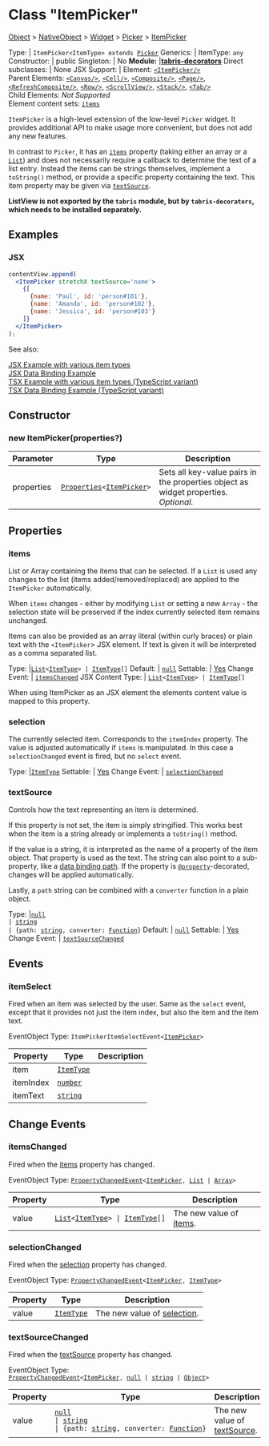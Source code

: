 ---
---
# Class "ItemPicker"

<a href="https://developer.mozilla.org/en-US/docs/Web/JavaScript/Reference/Global_Objects/Object" title="View &quot;Object&quot; on MDN">Object</a> > <a href="NativeObject.html" title="NativeObject Class Reference">NativeObject</a> > <a href="Widget.html" title="Widget Class Reference">Widget</a> > <a href="Picker.html" title="Picker Class Reference">Picker</a> > <a href="#" >ItemPicker</a>

Type: | <code style="white-space: nowrap">ItemPicker&lt;ItemType&gt; extends <a href="Picker.html" title="Picker Class Reference">Picker</a></code>
Generics: | <span id="generics">ItemType: <code style="white-space: nowrap"><a title="Literally any JavaScript value">any</a></code><br/></span>
Constructor: | public
Singleton: | No
**Module:** |<a href="https://www.npmjs.com/package/tabris-decorators" >**tabris-decorators**</a>
Direct subclasses: | None
JSX Support: | Element: <code style="white-space: nowrap"><a href="#" >&lt;ItemPicker/&gt;</a></code><br/>Parent Elements: <code style="white-space: nowrap"><a href="Canvas.html" title="Canvas Class Reference">&lt;Canvas/&gt;</a></code>, <code style="white-space: nowrap"><a href="Cell.html" title="Cell Class Reference">&lt;Cell/&gt;</a></code>, <code style="white-space: nowrap"><a href="Composite.html" title="Composite Class Reference">&lt;Composite/&gt;</a></code>, <code style="white-space: nowrap"><a href="Page.html" title="Page Class Reference">&lt;Page/&gt;</a></code>, <code style="white-space: nowrap"><a href="RefreshComposite.html" title="RefreshComposite Class Reference">&lt;RefreshComposite/&gt;</a></code>, <code style="white-space: nowrap"><a href="Row.html" title="Row Class Reference">&lt;Row/&gt;</a></code>, <code style="white-space: nowrap"><a href="ScrollView.html" title="ScrollView Class Reference">&lt;ScrollView/&gt;</a></code>, <code style="white-space: nowrap"><a href="Stack.html" title="Stack Class Reference">&lt;Stack/&gt;</a></code>, <code style="white-space: nowrap"><a href="Tab.html" title="Tab Class Reference">&lt;Tab/&gt;</a></code><br/>Child Elements: *Not Supported*<br/>Element content sets: [<code style="white-space: nowrap">items</code>](#items)

`ItemPicker` is a high-level extension of the low-level `Picker` widget. It provides additional API to make usage more convenient, but does not add any new features.

In contrast to `Picker`, it has an [`items`](#items) property (taking either an array or a [`List`](./List.md)) and does not necessarily require a callback to determine the text of a list entry. Instead the items can be strings themselves, implement a `toString()` method, or provide a specific property containing the text. This item property may be given via [`textSource`](#textsource).

**ListView is not exported by the `tabris` module, but by `tabris-decorators`, which needs to be installed separately.**


## Examples
### JSX


```jsx
contentView.append(
  <ItemPicker stretchX textSource='name'>
    {[
      {name: 'Paul', id: 'person#101'},
      {name: 'Amanda', id: 'person#102'},
      {name: 'Jessica', id: 'person#103'}
    ]}
  </ItemPicker>
);
```


See also:
  
[<span class='language jsx'>JSX</span> Example with various item types](https://github.com/eclipsesource/tabris-decorators/tree/v3.4.0/examples/itempicker-jsx)  
[<span class='language jsx'>JSX</span> Data Binding Example](https://github.com/eclipsesource/tabris-decorators/tree/v3.4.0/examples/bind-itempicker-list-jsx)  
[<span class='language tsx'>TSX</span> Example with various item types (TypeScript variant)](https://github.com/eclipsesource/tabris-decorators/tree/v3.4.0/examples/itempicker)  
[<span class='language tsx'>TSX</span> Data Binding Example (TypeScript variant)](https://github.com/eclipsesource/tabris-decorators/tree/v3.4.0/examples/bind-itempicker-list)

## Constructor

### new ItemPicker(properties?)

Parameter|Type|Description
-|-|-
properties | <code style="white-space: nowrap"><a href="../types.html#propertieswidget" title="Properties&lt;Widget&gt;">Properties</a>&lt;<a href="#" >ItemPicker</a>&gt;</code> | Sets all key-value pairs in the properties object as widget properties. *Optional.*

## Properties

### items


List or Array containing the items that can be selected. If a `List` is used any changes to the list (items added/removed/replaced) are applied to the `ItemPicker` automatically.

When `items` changes - either by modifying `List` or setting a new `Array` - the selection state will be preserved if the index currently selected item remains unchanged.

Items can also be provided as an array literal (within curly braces) or plain text with the `<ItemPicker`> JSX element. If text is given it will be interpreted as a comma separated list.

Type: |<code style="white-space: nowrap"><a href="List.html" title="List Class Reference">List</a>&lt;<a href="#generics" title="Generic Parameter&quot;ItemType&quot;">ItemType</a>&gt; &#124; <a href="#generics" title="Generic Parameter&quot;ItemType&quot;">ItemType</a>[]</code>
Default: | <code style="white-space: nowrap"><a href="https://developer.mozilla.org/en-US/docs/Web/JavaScript/Reference/Global_Objects/Object" title="View &quot;Object&quot; on MDN">null</a></code>
Settable: | <a href="../widget-basics.html#widget-properties" >Yes</a>
Change Event: | [`itemsChanged`](#itemschanged)
JSX Content Type: | <code style="white-space: nowrap"><a href="List.html" title="List Class Reference">List</a>&lt;<a href="#generics" title="Generic Parameter&quot;ItemType&quot;">ItemType</a>&gt; &#124; <a href="#generics" title="Generic Parameter&quot;ItemType&quot;">ItemType</a>[]</code>




When using ItemPicker as an JSX element the elements content value is mapped to this property.

### selection


The currently selected item. Corresponds to the `itemIndex` property. The value is adjusted automatically if `items` is manipulated. In this case a `selectionChanged` event is fired, but no `select` event.

Type: |<code style="white-space: nowrap"><a href="#generics" title="Generic Parameter&quot;ItemType&quot;">ItemType</a></code>
Settable: | <a href="../widget-basics.html#widget-properties" >Yes</a>
Change Event: | [`selectionChanged`](#selectionchanged)




### textSource


Controls how the text representing an item is determined.

If this property is not set, the item is simply stringified. This works best when the item is a string already or implements a `toString()` method.

If the value is a string, it is interpreted as the name of a property of the item object. That property is used as the text. The string can also point to a sub-property, like a [data binding path](../databinding/@component#one-way-bindings). If the property is [`@property`](../databinding/@property.md)-decorated, changes will be applied automatically.

Lastly, a `path` string can be combined with a `converter` function in a plain object.

Type: |<code style="white-space: nowrap"><a href="https://developer.mozilla.org/en-US/docs/Web/JavaScript/Data_structures#Null_type" title="View &quot;null&quot; on MDN">null</a><br/> &#124; <a href="https://developer.mozilla.org/en-US/docs/Web/JavaScript/Data_structures#String_type" title="View &quot;string&quot; on MDN">string</a><br/> &#124; {path: <a href="https://developer.mozilla.org/en-US/docs/Web/JavaScript/Data_structures#String_type" title="View &quot;string&quot; on MDN">string</a>, converter: <a href="https://developer.mozilla.org/en-US/docs/Web/JavaScript/Reference/Global_Objects/Function" title="View &quot;Function&quot; on MDN">Function</a>}</code>
Default: | <code style="white-space: nowrap"><a href="https://developer.mozilla.org/en-US/docs/Web/JavaScript/Reference/Global_Objects/Object" title="View &quot;Object&quot; on MDN">null</a></code>
Settable: | <a href="../widget-basics.html#widget-properties" >Yes</a>
Change Event: | [`textSourceChanged`](#textsourcechanged)





## Events

### itemSelect

Fired when an item was selected by the user. Same as the `select` event, except that it provides not just the item index, but also the item and the item text.

EventObject Type: <code style="white-space: nowrap">ItemPickerItemSelectEvent&lt;<a href="#" >ItemPicker</a>&gt;</code>

Property|Type|Description
-|-|-
item | <code style="white-space: nowrap"><a href="#generics" title="Generic Parameter&quot;ItemType&quot;">ItemType</a></code> | 
itemIndex | <code style="white-space: nowrap"><a href="https://developer.mozilla.org/en-US/docs/Web/JavaScript/Data_structures#Number_type" title="View &quot;number&quot; on MDN">number</a></code> | 
itemText | <code style="white-space: nowrap"><a href="https://developer.mozilla.org/en-US/docs/Web/JavaScript/Data_structures#String_type" title="View &quot;string&quot; on MDN">string</a></code> | 

## Change Events

### itemsChanged

Fired when the [items](#items) property has changed.

EventObject Type: <code style="white-space: nowrap"><a href="../types.html#propertychangedeventtargettype-valuetype" title="PropertyChangedEvent&lt;TargetType, ValueType&gt;">PropertyChangedEvent</a>&lt;<a href="#" >ItemPicker</a>, <a href="List.html" title="List Class Reference">List</a> &#124; <a href="https://developer.mozilla.org/en-US/docs/Web/JavaScript/Reference/Global_Objects/Array" title="View &quot;Array&quot; on MDN">Array</a>&gt;</code>

Property|Type|Description
-|-|-
value | <code style="white-space: nowrap"><a href="List.html" title="List Class Reference">List</a>&lt;<a href="#generics" title="Generic Parameter&quot;ItemType&quot;">ItemType</a>&gt; &#124; <a href="#generics" title="Generic Parameter&quot;ItemType&quot;">ItemType</a>[]</code> | The new value of [items](#items).

### selectionChanged

Fired when the [selection](#selection) property has changed.

EventObject Type: <code style="white-space: nowrap"><a href="../types.html#propertychangedeventtargettype-valuetype" title="PropertyChangedEvent&lt;TargetType, ValueType&gt;">PropertyChangedEvent</a>&lt;<a href="#" >ItemPicker</a>, <a href="#generics" title="Generic Parameter&quot;ItemType&quot;">ItemType</a>&gt;</code>

Property|Type|Description
-|-|-
value | <code style="white-space: nowrap"><a href="#generics" title="Generic Parameter&quot;ItemType&quot;">ItemType</a></code> | The new value of [selection](#selection).

### textSourceChanged

Fired when the [textSource](#textsource) property has changed.

EventObject Type: <code style="white-space: nowrap"><a href="../types.html#propertychangedeventtargettype-valuetype" title="PropertyChangedEvent&lt;TargetType, ValueType&gt;">PropertyChangedEvent</a>&lt;<a href="#" >ItemPicker</a>, <a href="https://developer.mozilla.org/en-US/docs/Web/JavaScript/Data_structures#Null_type" title="View &quot;null&quot; on MDN">null</a> &#124; <a href="https://developer.mozilla.org/en-US/docs/Web/JavaScript/Data_structures#String_type" title="View &quot;string&quot; on MDN">string</a> &#124; <a href="https://developer.mozilla.org/en-US/docs/Web/JavaScript/Reference/Global_Objects/Object" title="View &quot;Object&quot; on MDN">Object</a>&gt;</code>

Property|Type|Description
-|-|-
value | <code style="white-space: nowrap"><a href="https://developer.mozilla.org/en-US/docs/Web/JavaScript/Data_structures#Null_type" title="View &quot;null&quot; on MDN">null</a><br/> &#124; <a href="https://developer.mozilla.org/en-US/docs/Web/JavaScript/Data_structures#String_type" title="View &quot;string&quot; on MDN">string</a><br/> &#124; {path: <a href="https://developer.mozilla.org/en-US/docs/Web/JavaScript/Data_structures#String_type" title="View &quot;string&quot; on MDN">string</a>, converter: <a href="https://developer.mozilla.org/en-US/docs/Web/JavaScript/Reference/Global_Objects/Function" title="View &quot;Function&quot; on MDN">Function</a>}</code> | The new value of [textSource](#textsource).

